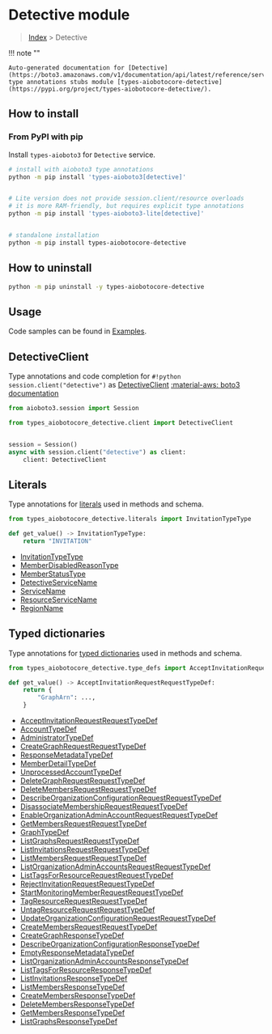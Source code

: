 # Detective module

> [Index](../README.md) > Detective


!!! note ""

    Auto-generated documentation for [Detective](https://boto3.amazonaws.com/v1/documentation/api/latest/reference/services/detective.html#Detective)
    type annotations stubs module [types-aiobotocore-detective](https://pypi.org/project/types-aiobotocore-detective/).

## How to install



### From PyPI with pip

Install `types-aioboto3` for `Detective` service.

```bash
# install with aioboto3 type annotations
python -m pip install 'types-aioboto3[detective]'


# Lite version does not provide session.client/resource overloads
# it is more RAM-friendly, but requires explicit type annotations
python -m pip install 'types-aioboto3-lite[detective]'


# standalone installation
python -m pip install types-aiobotocore-detective
```



## How to uninstall

```bash
python -m pip uninstall -y types-aiobotocore-detective
```

## Usage

Code samples can be found in [Examples](./usage.md).

## DetectiveClient

Type annotations and code completion for  `#!python session.client("detective")` as [DetectiveClient](./client.md)
[:material-aws: boto3 documentation](https://boto3.amazonaws.com/v1/documentation/api/latest/reference/services/detective.html#Detective.Client)

```python title="Usage example"
from aioboto3.session import Session

from types_aiobotocore_detective.client import DetectiveClient


session = Session()
async with session.client("detective") as client:
    client: DetectiveClient
```








## Literals

Type annotations for [literals](./literals.md) used in methods and schema.

```python title="Usage example"
from types_aiobotocore_detective.literals import InvitationTypeType

def get_value() -> InvitationTypeType:
    return "INVITATION"
```

- [InvitationTypeType](./literals.md#invitationtypetype)
- [MemberDisabledReasonType](./literals.md#memberdisabledreasontype)
- [MemberStatusType](./literals.md#memberstatustype)
- [DetectiveServiceName](./literals.md#detectiveservicename)
- [ServiceName](./literals.md#servicename)
- [ResourceServiceName](./literals.md#resourceservicename)
- [RegionName](./literals.md#regionname)




## Typed dictionaries

Type annotations for [typed dictionaries](./type_defs.md) used in methods and schema.

```python title="Usage example"
from types_aiobotocore_detective.type_defs import AcceptInvitationRequestRequestTypeDef

def get_value() -> AcceptInvitationRequestRequestTypeDef:
    return {
        "GraphArn": ...,
    }
```

- [AcceptInvitationRequestRequestTypeDef](./type_defs.md#acceptinvitationrequestrequesttypedef)
- [AccountTypeDef](./type_defs.md#accounttypedef)
- [AdministratorTypeDef](./type_defs.md#administratortypedef)
- [CreateGraphRequestRequestTypeDef](./type_defs.md#creategraphrequestrequesttypedef)
- [ResponseMetadataTypeDef](./type_defs.md#responsemetadatatypedef)
- [MemberDetailTypeDef](./type_defs.md#memberdetailtypedef)
- [UnprocessedAccountTypeDef](./type_defs.md#unprocessedaccounttypedef)
- [DeleteGraphRequestRequestTypeDef](./type_defs.md#deletegraphrequestrequesttypedef)
- [DeleteMembersRequestRequestTypeDef](./type_defs.md#deletemembersrequestrequesttypedef)
- [DescribeOrganizationConfigurationRequestRequestTypeDef](./type_defs.md#describeorganizationconfigurationrequestrequesttypedef)
- [DisassociateMembershipRequestRequestTypeDef](./type_defs.md#disassociatemembershiprequestrequesttypedef)
- [EnableOrganizationAdminAccountRequestRequestTypeDef](./type_defs.md#enableorganizationadminaccountrequestrequesttypedef)
- [GetMembersRequestRequestTypeDef](./type_defs.md#getmembersrequestrequesttypedef)
- [GraphTypeDef](./type_defs.md#graphtypedef)
- [ListGraphsRequestRequestTypeDef](./type_defs.md#listgraphsrequestrequesttypedef)
- [ListInvitationsRequestRequestTypeDef](./type_defs.md#listinvitationsrequestrequesttypedef)
- [ListMembersRequestRequestTypeDef](./type_defs.md#listmembersrequestrequesttypedef)
- [ListOrganizationAdminAccountsRequestRequestTypeDef](./type_defs.md#listorganizationadminaccountsrequestrequesttypedef)
- [ListTagsForResourceRequestRequestTypeDef](./type_defs.md#listtagsforresourcerequestrequesttypedef)
- [RejectInvitationRequestRequestTypeDef](./type_defs.md#rejectinvitationrequestrequesttypedef)
- [StartMonitoringMemberRequestRequestTypeDef](./type_defs.md#startmonitoringmemberrequestrequesttypedef)
- [TagResourceRequestRequestTypeDef](./type_defs.md#tagresourcerequestrequesttypedef)
- [UntagResourceRequestRequestTypeDef](./type_defs.md#untagresourcerequestrequesttypedef)
- [UpdateOrganizationConfigurationRequestRequestTypeDef](./type_defs.md#updateorganizationconfigurationrequestrequesttypedef)
- [CreateMembersRequestRequestTypeDef](./type_defs.md#createmembersrequestrequesttypedef)
- [CreateGraphResponseTypeDef](./type_defs.md#creategraphresponsetypedef)
- [DescribeOrganizationConfigurationResponseTypeDef](./type_defs.md#describeorganizationconfigurationresponsetypedef)
- [EmptyResponseMetadataTypeDef](./type_defs.md#emptyresponsemetadatatypedef)
- [ListOrganizationAdminAccountsResponseTypeDef](./type_defs.md#listorganizationadminaccountsresponsetypedef)
- [ListTagsForResourceResponseTypeDef](./type_defs.md#listtagsforresourceresponsetypedef)
- [ListInvitationsResponseTypeDef](./type_defs.md#listinvitationsresponsetypedef)
- [ListMembersResponseTypeDef](./type_defs.md#listmembersresponsetypedef)
- [CreateMembersResponseTypeDef](./type_defs.md#createmembersresponsetypedef)
- [DeleteMembersResponseTypeDef](./type_defs.md#deletemembersresponsetypedef)
- [GetMembersResponseTypeDef](./type_defs.md#getmembersresponsetypedef)
- [ListGraphsResponseTypeDef](./type_defs.md#listgraphsresponsetypedef)

